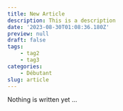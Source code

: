 ```yaml
---
title: New Article
description: This is a description
date: '2023-08-30T01:08:36.180Z'
preview: null
draft: false
tags:
    - tag2
    - tag3
categories:
    - Débutant
slug: article
---
```


Nothing is written yet ...
